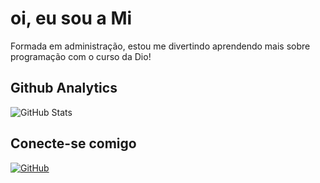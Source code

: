 # oi, eu sou a Mi

Formada em administração, estou me divertindo aprendendo mais sobre programação com o curso da Dio!

## Github Analytics
![GitHub Stats](https://github-readme-stats.vercel.app/api?username=minakano&theme=transparent&bg_color=000&border_color=30A3DC&show_icons=true&icon_color=30A3DC&title_color=ec63a1&text_color=FFF)

## Conecte-se comigo
[![GitHub](https://img.shields.io/badge/GitHub-ec63a1?style=for-the-badge&logo=github&logoColor=fff)](https://github.com/minakano)
